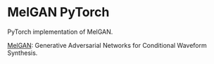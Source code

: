 # MelGAN PyTorch

PyTorch implementation of MelGAN.

[MelGAN](https://arxiv.org/abs/1910.06711): Generative Adversarial Networks for Conditional Waveform Synthesis.
